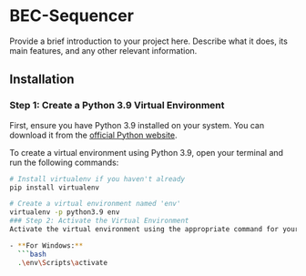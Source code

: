 # BEC-Sequencer
Provide a brief introduction to your project here. Describe what it does, its main features, and any other relevant information.

## Installation

### Step 1: Create a Python 3.9 Virtual Environment
First, ensure you have Python 3.9 installed on your system. You can download it from the [official Python website](https://www.python.org/downloads/).

To create a virtual environment using Python 3.9, open your terminal and run the following commands:

```bash
# Install virtualenv if you haven't already
pip install virtualenv

# Create a virtual environment named 'env'
virtualenv -p python3.9 env
### Step 2: Activate the Virtual Environment
Activate the virtual environment using the appropriate command for your operating system:

- **For Windows:**
  ```bash
  .\env\Scripts\activate
